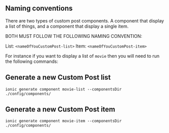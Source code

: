 
## Naming conventions

There are two types of custom post components. A component that display a list of things, and a component that display a single item.

BOTH MUST FOLLOW THE FOLLOWING NAMING CONVENTION:

List: `<nameOfYouCustomPost-list>` 
Item: `<nameOfYouCustomPost-item>`

For instance if you want to display a list of `movie` then you will need to run the following commands:


## Generate a new Custom Post list

```shell
ionic generate component movie-list --componentsDir ./config/components/
```

## Generate a new Custom Post item

```shell
ionic generate component movie-item --componentsDir ./config/components/
```